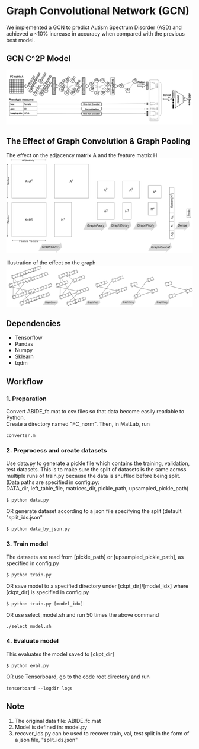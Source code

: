 # Graph Convolutional Network (GCN)
We implemented a GCN to predict Autism Spectrum Disorder (ASD) and achieved a ~10% increase in accuracy when compared with the previous best model.

## GCN C^2P Model
![GCN architecture](images/gcn_c2p.png)

## The Effect of Graph Convolution & Graph Pooling
The effect on the adjacency matrix A and the feature matrix H
![GCN architecture](images/GCN_matrices.jpg)

Illustration of the effect on the graph
![GCN graph](images/GCN_semantics.jpg)

## Dependencies
  * Tensorflow
  * Pandas
  * Numpy
  * Sklearn
  * tqdm

## Workflow
### 1. Preparation
Convert ABIDE_fc.mat to csv files so that data become easily readable to Python. <br>
Create a directory named "FC_norm". Then, in MatLab, run
```
converter.m
```

### 2. Preprocess and create datasets
Use data.py to generate a pickle file which contains the training, validation, test datasets. This is to make sure the split of datasets is the same across multiple runs of train.py because the data is shuffled before being split.<br>
(Data paths are specified in config.py: <br>
DATA_dir, left_table_file, matrices_dir, pickle_path, upsampled_pickle_path)
```
$ python data.py
```
OR generate dataset according to a json file specifying the split (default "split_ids.json"
```
$ python data_by_json.py
```

### 3. Train model
The datasets are read from [pickle_path] or [upsampled_pickle_path], as specified in config.py
```
$ python train.py
```
OR save model to a specified directory under [ckpt_dir]/[model_idx] where [ckpt_dir] is specified in config.py
```
$ python train.py [model_idx]
```
OR use select_model.sh and run 50 times the above command
```
./select_model.sh
```

### 4. Evaluate model
This evaluates the model saved to [ckpt_dir]
```
$ python eval.py
```
OR use Tensorboard, go to the code root directory and run
```
tensorboard --logdir logs
```

## Note
1. The original data file: ABIDE_fc.mat
2. Model is defined in: model.py
3. recover_ids.py can be used to recover train, val, test split in the form of a json file, "split_ids.json"
